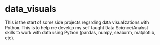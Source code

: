 # data_visuals
This is the start of some side projects regarding data visualizations with Python. This is to help me develop my self taught Data Science/Analyst skills to work with data using Python (pandas, numpy, seaborm, matplotlib, etc). 